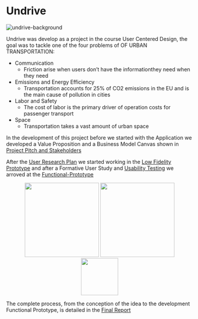 # Undrive
![undrive-background](https://user-images.githubusercontent.com/36460371/164555240-3b412da7-1171-45ad-8050-0a605b211004.png)

Undrive was develop as a project in the course User Centered Design, the goal was to tackle one of the four problems of OF URBAN TRANSPORTATION:
* Communication
  * Friction arise when users don’t have the informationthey need when they need
* Emissions and Energy Efficiency
  * Transportation accounts for 25% of CO2 emissions in the EU and is the main cause of pollution in cities
* Labor and Safety
  * The cost of labor is the primary driver of operation costs for passenger transport
* Space
  * Transportation takes a vast amount of urban space

In the development of this project before we started with the Application we developed a Value Proposition and a Business Model Canvas shown in [Project Pitch and Stakeholders](https://github.com/pedro-miguel-rodrigues/Undrive/blob/main/Project%20Pitch%20and%20Stakeholders.ppsx)

After the [User Research Plan](https://github.com/pedro-miguel-rodrigues/Undrive/blob/main/User%20Research%20Plan.ppsx) we started working in the [Low Fidelity Prototype](https://github.com/pedro-miguel-rodrigues/Undrive/blob/main/Low%20Fidelity%20Prototype.ppsx) and after a Formative User Study and [Usability Testing](https://github.com/pedro-miguel-rodrigues/Undrive/blob/main/UsabilityTesting.ppsx) we arroved at the [Functional-Prototype](https://github.com/pedro-miguel-rodrigues/Undrive/blob/main/Fully-Functional-Prototype.ppsx)
<p align="middle">
  <img src="https://user-images.githubusercontent.com/36460371/164559245-28a27fc9-f541-4d72-b902-aceec1b86d6a.png" width="200"/>
  <img src="https://user-images.githubusercontent.com/36460371/164558639-75c63802-4df0-42c3-a9f9-47496362cc4f.png" width="200"/>
  <img src="https://user-images.githubusercontent.com/36460371/164563142-9aa59768-297e-43dc-ae06-6626500da479.png" height="100"/>
</p>

The complete process, from the conception of the idea to the development Functional Prototype, is detailed in the [Final Report](https://github.com/pedro-miguel-rodrigues/Undrive/blob/main/Group%207%20-%20Undrive%20Final%20Report.pdf)
